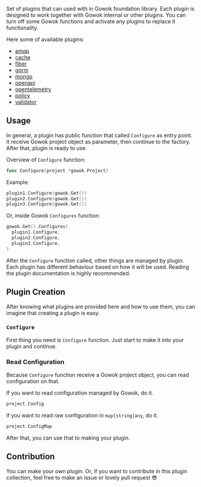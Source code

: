 Set of plugins that can used with in Gowok foundation library.
Each plugin is designed to work together with Gowok internal or other plugins.
You can turn off some Gowok functions and activate any plugins to replace it functionality.

Here some of available plugins:
* [amqp](https://github.com/gowok/plugins/tree/master/amqp)
* [cache](https://github.com/gowok/plugins/tree/master/cache)
* [fiber](https://github.com/gowok/plugins/tree/master/fiber)
* [gorm](https://github.com/gowok/plugins/tree/master/gorm)
* [mongo](https://github.com/gowok/plugins/tree/master/mongo)
* [openapi](https://github.com/gowok/plugins/tree/master/openapi)
* [opentelemetry](https://github.com/gowok/plugins/tree/master/opentelemetry)
* [policy](https://github.com/gowok/plugins/tree/master/policy)
* [validator](https://github.com/gowok/plugins/tree/master/validator)

## Usage
In general, a plugin has public function that called `Configure` as entry point.
It receive Gowok project object as parameter, then continue to the factory.
After that, plugin is ready to use.

Overview of `Configure` function:
```go
func Configure(project *gowok.Project)
```
Example:
```go
plugin1.Configure(gowok.Get())
plugin2.Configure(gowok.Get())
plugin3.Configure(gowok.Get())
```
Or, inside Gowok `Configures` function:
```go
gowok.Get().Configures(
  plugin1.Configure,
  plugin2.Configure,
  plugin3.Configure,
)
```

After the `Configure` function called, other things are managed by plugin.
Each plugin has different behaviour based on how it will be used.
Reading the plugin documentation is highly recommended.

## Plugin Creation
After knowing what plugins are provided here and how to use them, you can imagine that creating a plugin is easy.

### `Configure`
First thing you need is `Configure` function.
Just start to make it into your plugin and continue.

### Read Configuration
Because `Configure` function receive a Gowok project object, you can read configuration on that.

If you want to read configuration managed by Gowok, do it.
```go
project.Config
```

If you want to read raw configuration in `map[string]any`, do it.
```go
project.ConfigMap
```

After that, you can use that to making your plugin.

## Contribution
You can make your own plugin.
Or, if you want to contribute in this plugin collection, feel free to make an issue or lovely pull request 😎
